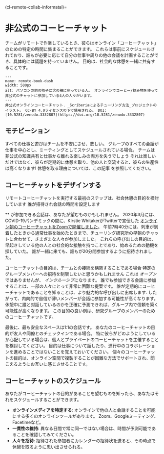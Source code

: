(cl-remote-collab-informatal)=
# 非公式のコーヒーチャット

チームがリモートで作業しているとき、彼らはオンライン「コーヒーチャット」のための特定の時間に集まることができます。 これらは事前にスケジュールされており、誰もが必要に応じて自分の仕事や周りの他の会議を計画することができ、具体的には議題を持っていません。 目的は、社会的な休憩を一緒に共有することです。

```{figure} ../../figures/remote-book-dash.jpg
---
name: remote-book-dash
width: 500px
alt: パソコンの前の椅子に犬の横に座っている人。 オンラインでコーヒー/飲み物を使って非公式のチャットに参加している4人の人々がいます。
---
非公式オンラインコーヒーチャット. _Scriberiaによるチューリング方法_プロジェクトのイラスト。 CC-BY 4.0ライセンスの下で使用される。 DOI: [10.5281/zenodo.3332807](https://doi.org/10.5281/zenodo.3332807)
```

## モチビーション

すべての仕事と遊びはチームを不安にさせ、悲しい。 グループのすべての会話が仕事を中心とし、ミーティングとしてスケジュールされている場合。 チームは非公式の知識共有と仕事から離れる楽しみの両方を失うでしょう それは楽しいだけではなく、彼らが定期的に休憩を取り、他の人と交流すると、彼らの生産性は高くなります! 休憩を取る理由については、この記事 [](https://buffer.com/resources/science-taking-breaks-at-work/) を参照してください。

## コーヒーチャットをデザインする

リモートコーヒーチャットを実行する最初のステップは、社会休憩の目的を検討しています 誰が招待され会話の時間を設定します

** が参加できる会話は、あなたが望むものかもしれません。 2020年3月には、COVID-19パンデミックの間に、Kirstie WhitakerがTwitterで宣伝した [オンライン朝のコーヒーチャットをZoomで開催しました](https://twitter.com/kirstie_j/status/1239455513080926208?s=20)。 午前7時40分には、列車が到着したときから通常仕事を始めたときまで、チューリング研究所の早朝のチャットに合わせて、さまざまな人々が参加しました。 これらの呼び出しの目的は、早起きしている他の人との社会的な接触を持つことであり、始めるための動機を探していた。 誰が一緒に来ても、誰もが20分間参加するように招待されました。

コーヒーチャットの目的は、チームとの接続を構築することである場合 特定のグループメンバーへの招待を制限したいと思うかもしれません これは *オープン* ではありませんが、 *インクルーシブ*になります。 誰でも参加できる会話に参加することは、一部の人々にとって非常に困難な提案です。 誰が定期的にコーヒーチャットであることを知ることは、より魅力的な呼び出しに出席します. したがって、内向的で自信が薄いメンバーが会話に参加する可能性が高くなります。 休憩中に誰と対話しているのかを正確に予測できれば、グループ内で信頼を築く可能性が高くなります。 この目的の良い例は、研究グループのメンバーのためのコーヒーチャットです。

最後に、最も安全なスペースは1:1の会話です。 あなたのコーヒーチャットの目的が友人や同僚とのチェックインである場合。 特に彼らがどのようにしているか心配している場合は、個人とプライベートのコーヒーチャットを主催することを検討してください。 目的は仕事について話したり、進行中のコラボレーションを進めることではないことを覚えておいてください。 個々のコーヒーチャットの目的は、オンライン空間で複製することが困難な方法でサポートされ、聞こえるようにお互いに感じさせることです。

## コーヒーチャットのスケジュール

あなたがコーヒーチャットの目的があることを望むものを知ったら、あなたはそれをスケジュールすることができます。

- **オンラインメディアを特定する**: オンラインで他の人と会話することを可能にする多くのオンラインツールがあります。 Zoom、Googleミーティング、Facetimeなど。
- **一貫性の維持**: 異なる日間で常に同一ではない場合は、時間が予測可能であることを確認してみてください。
- **人々を招待**: 招待された参加者にカレンダーの招待状を送ると、その時点で休憩を取るように思い出させられる。

